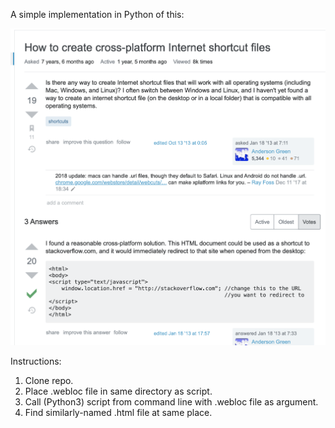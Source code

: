 A simple implementation in Python of this:

![screenshot](stackoverflow_question_and_answer.png)

Instructions:
1. Clone repo.
2. Place .webloc file in same directory as script.
3. Call (Python3) script from command line with .webloc file as argument.
4. Find similarly-named .html file at same place.